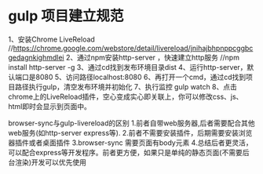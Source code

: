 gulp 项目建立规范
====

1、安装Chrome LiveReload //https://chrome.google.com/webstore/detail/livereload/jnihajbhpnppcggbcgedagnkighmdlei
2、通过npm安装http-server ，快速建立http服务 //npm install http-server -g
3、通过cd找到发布环境目录dist
4、运行http-server，默认端口是8080
5、访问路径localhost:8080
6、再打开一个cmd，通过cd找到项目路径执行gulp，清空发布环境并初始化
7、执行监控 gulp watch
8、点击chrome上的LiveReload插件，空心变成实心即关联上，你可以修改css、js、html即时会显示到页面中。


browser-sync与gulp-livereload的区别
1.前者自带web服务器,后者需要配合其他web服务(如http-server express等).
2.前者不需要安装插件，后期需要安装浏览器插件或者桌面插件
3.browser-sync 需要页面有body元素
4.总结后者更灵活，可以配合express等开发程序。前者更方便，如果只是单纯的静态页面(不需要后台渲染)开发可以优先使用